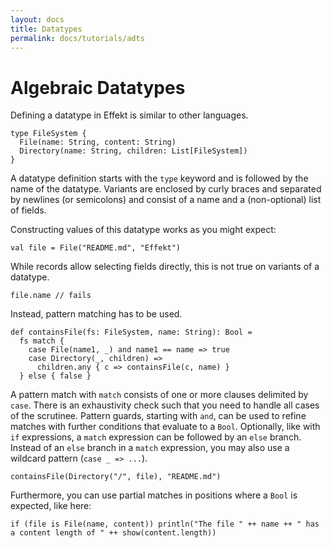 ```yaml
---
layout: docs
title: Datatypes
permalink: docs/tutorials/adts
---
```


# Algebraic Datatypes

Defining a datatype in Effekt is similar to other languages.

```
type FileSystem {
  File(name: String, content: String)
  Directory(name: String, children: List[FileSystem])
}
```

A datatype definition starts with the `type` keyword and is followed by the name of the datatype. 
Variants are enclosed by curly braces and separated by newlines (or semicolons) and consist of a name and a (non-optional) list of fields.

Constructing values of this datatype works as you might expect:

```effekt:repl
val file = File("README.md", "Effekt")
```

While records allow selecting fields directly, this is not true on variants of a datatype.

```effekt:repl
file.name // fails
```

Instead, pattern matching has to be used.

```
def containsFile(fs: FileSystem, name: String): Bool =
  fs match {
    case File(name1, _) and name1 == name => true
    case Directory(_, children) => 
      children.any { c => containsFile(c, name) }
  } else { false }
```

A pattern match with `match` consists of one or more clauses delimited by `case`. There is an exhaustivity check such 
that you need to handle all cases of the scrutinee. Pattern guards, starting with `and`, can be used to refine matches
with further conditions that evaluate to a `Bool`. Optionally, like with `if` expressions, a `match` expression can be 
followed by an `else` branch. Instead of an `else` branch in a `match` expression, you may also use a wildcard pattern
(`case _ => ...`).

```effekt:repl
containsFile(Directory("/", file), "README.md")
```
Furthermore, you can use partial matches in positions where a `Bool` is expected, like here:

```effekt:repl
if (file is File(name, content)) println("The file " ++ name ++ " has a content length of " ++ show(content.length))
```
